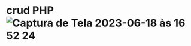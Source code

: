 # crud PHP![Captura de Tela 2023-06-18 às 16 52 24](https://github.com/vitorsoaresdc/crudPHP/assets/55930174/8a4a89e7-6e40-4504-958c-f542a038db91)

